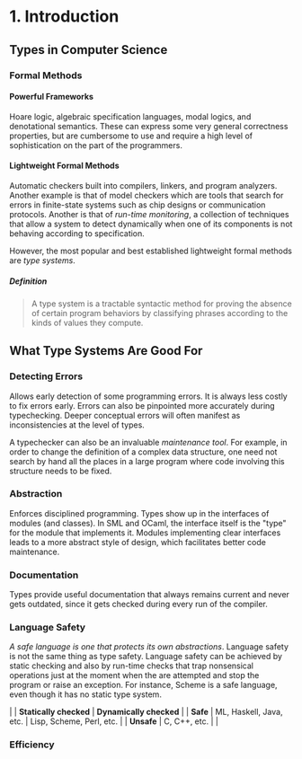 # 1. Introduction

## Types in Computer Science

### Formal Methods

#### Powerful Frameworks
Hoare logic, algebraic specification languages, modal logics, and denotational
semantics. These can express some very general correctness properties, but are
cumbersome to use and require a high level of sophistication on the part of the
programmers.

#### Lightweight Formal Methods
Automatic checkers built into compilers, linkers, and program analyzers. Another
example is that of model checkers which are tools that search for errors in
finite-state systems such as chip designs or communication protocols. Another
is that of *run-time monitoring*, a collection of techniques that allow a system
to detect dynamically when one of its components is not behaving according to
specification.

However, the most popular and best established lightweight formal methods are
*type systems*.

##### Definition
> A type system is a tractable syntactic method for proving the absence of
> certain program behaviors by classifying phrases according to the kinds of
> values they compute.


## What Type Systems Are Good For

### Detecting Errors
Allows early detection of some programming errors. It is always less costly
to fix errors early. Errors can also be pinpointed more accurately during
typechecking. Deeper conceptual errors will often manifest as inconsistencies
at the level of types.

A typechecker can also be an invaluable *maintenance tool*. For example, in
order to change the definition of a complex data structure, one need not
search by hand all the places in a large program where code involving this
structure needs to be fixed.

### Abstraction
Enforces disciplined programming. Types show up in the interfaces of modules
(and classes). In SML and OCaml, the interface itself is the "type" for the
module that implements it. Modules implementing clear interfaces leads to a
more abstract style of design, which facilitates better code maintenance.

### Documentation
Types provide useful documentation that always remains current and never gets
outdated, since it gets checked during every run of the compiler.

### Language Safety
*A safe language is one that protects its own abstractions*. Language safety
is not the same thing as type safety. Language safety can be achieved by
static checking and also by run-time checks that trap nonsensical operations
just at the moment when the are attempted and stop the program or raise an
exception. For instance, Scheme is a safe language, even though it has no
static type system.

|            | **Statically checked**  | **Dynamically checked**  |
| **Safe**   | ML, Haskell, Java, etc. | Lisp, Scheme, Perl, etc. |
| **Unsafe** | C, C++, etc.            |                          |

### Efficiency

